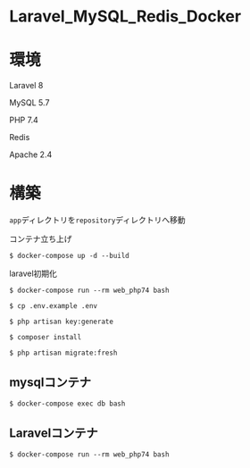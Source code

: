 # Laravel_MySQL_Redis_Docker

# 環境

Laravel 8

MySQL 5.7

PHP 7.4

Redis

Apache 2.4

# 構築

`app`ディレクトリを`repository`ディレクトリへ移動

コンテナ立ち上げ

```
$ docker-compose up -d --build
```
laravel初期化
```
$ docker-compose run --rm web_php74 bash

$ cp .env.example .env

$ php artisan key:generate

$ composer install

$ php artisan migrate:fresh
```



## mysqlコンテナ
```
$ docker-compose exec db bash
```

## Laravelコンテナ
```
$ docker-compose run --rm web_php74 bash
```
